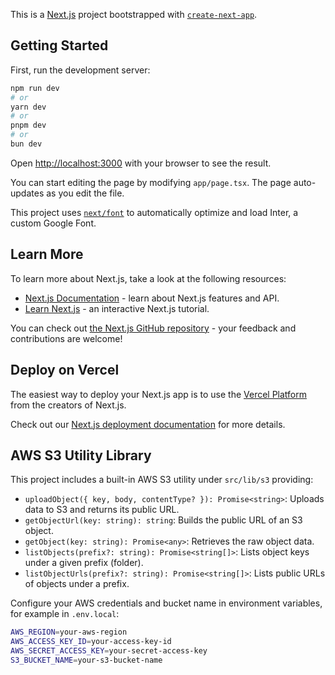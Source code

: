 This is a [Next.js](https://nextjs.org/) project bootstrapped with [`create-next-app`](https://github.com/vercel/next.js/tree/canary/packages/create-next-app).

## Getting Started

First, run the development server:

```bash
npm run dev
# or
yarn dev
# or
pnpm dev
# or
bun dev
```

Open [http://localhost:3000](http://localhost:3000) with your browser to see the result.

You can start editing the page by modifying `app/page.tsx`. The page auto-updates as you edit the file.

This project uses [`next/font`](https://nextjs.org/docs/basic-features/font-optimization) to automatically optimize and load Inter, a custom Google Font.

## Learn More

To learn more about Next.js, take a look at the following resources:

- [Next.js Documentation](https://nextjs.org/docs) - learn about Next.js features and API.
- [Learn Next.js](https://nextjs.org/learn) - an interactive Next.js tutorial.

You can check out [the Next.js GitHub repository](https://github.com/vercel/next.js/) - your feedback and contributions are welcome!

## Deploy on Vercel

The easiest way to deploy your Next.js app is to use the [Vercel Platform](https://vercel.com/new?utm_medium=default-template&filter=next.js&utm_source=create-next-app&utm_campaign=create-next-app-readme) from the creators of Next.js.

Check out our [Next.js deployment documentation](https://nextjs.org/docs/deployment) for more details.

## AWS S3 Utility Library

This project includes a built-in AWS S3 utility under `src/lib/s3` providing:
- `uploadObject({ key, body, contentType? }): Promise<string>`: Uploads data to S3 and returns its public URL.
- `getObjectUrl(key: string): string`: Builds the public URL of an S3 object.
- `getObject(key: string): Promise<any>`: Retrieves the raw object data.
- `listObjects(prefix?: string): Promise<string[]>`: Lists object keys under a given prefix (folder).
- `listObjectUrls(prefix?: string): Promise<string[]>`: Lists public URLs of objects under a prefix.

Configure your AWS credentials and bucket name in environment variables, for example in `.env.local`:
```bash
AWS_REGION=your-aws-region
AWS_ACCESS_KEY_ID=your-access-key-id
AWS_SECRET_ACCESS_KEY=your-secret-access-key
S3_BUCKET_NAME=your-s3-bucket-name
```
